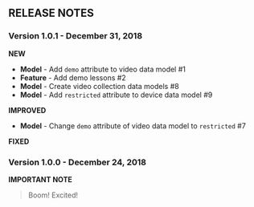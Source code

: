 ## RELEASE NOTES

### Version 1.0.1 - December 31, 2018

**NEW**
- **Model** - Add `demo` attribute to video data model #1
- **Feature** - Add demo lessons #2
- **Model** - Create video collection data models #8
- **Model** - Add `restricted` attribute to device data model #9

**IMPROVED**
- **Model** - Change `demo` attribute of video data model to `restricted` #7

**FIXED**

### Version 1.0.0 - December 24, 2018

**IMPORTANT NOTE**
> Boom! Excited!
